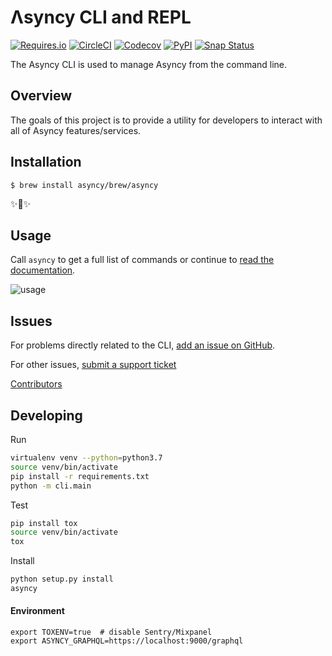 # Λsyncy CLI and REPL

[![Requires.io](https://img.shields.io/requires/github/asyncy/cli.svg?style=flat-square)](https://requires.io/github/asyncy/cli/requirements/?branch=master)
[![CircleCI](https://img.shields.io/circleci/project/github/asyncy/cli.svg?style=flat-square)](https://circleci.com/gh/asyncy/cli)
[![Codecov](https://img.shields.io/codecov/c/github/asyncy/cli.svg?style=flat-square)](https://codecov.io/gh/asyncy/cli)
[![PyPI](https://img.shields.io/pypi/v/asyncy.svg?style=flat-square)](https://pypi.org/project/asyncy/)
[![Snap Status](https://build.snapcraft.io/badge/asyncy/snapcraft.svg)](https://build.snapcraft.io/user/asyncy/snapcraft)

The Asyncy CLI is used to manage Asyncy from the command line.

## Overview

The goals of this project is to provide a utility for developers to interact with all of Asyncy features/services.

## Installation

```shell
$ brew install asyncy/brew/asyncy
```

✨🍰✨

## Usage

Call `asyncy` to get a full list of commands or continue to [read the documentation](https://docs.asyncy.com/cli).

![usage](https://user-images.githubusercontent.com/2041757/42899845-8fe6a3a4-8ac7-11e8-8545-a22f99563368.png)

## Issues

For problems directly related to the CLI, [add an issue on GitHub](https://github.com/asyncy/cli/issues/new).

For other issues, [submit a support ticket](mailto:support@asyncy.com)

[Contributors](https://github.com/asyncy/cli/contributors)

## Developing

Run
```sh
virtualenv venv --python=python3.7
source venv/bin/activate
pip install -r requirements.txt
python -m cli.main
```

Test
```sh
pip install tox
source venv/bin/activate
tox
```

Install
```sh
python setup.py install
asyncy
```

#### Environment
```
export TOXENV=true  # disable Sentry/Mixpanel
export ASYNCY_GRAPHQL=https://localhost:9000/graphql
```
